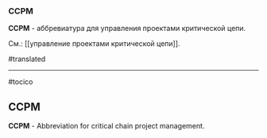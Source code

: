 ### CCPM

**CCPM** - аббревиатура для управления проектами критической цепи.

См.: [[управление проектами критической цепи]].

#translated




<hr/>

#tocico

## CCPM

<b>CCPM</b> -  Abbreviation for critical chain project management.





